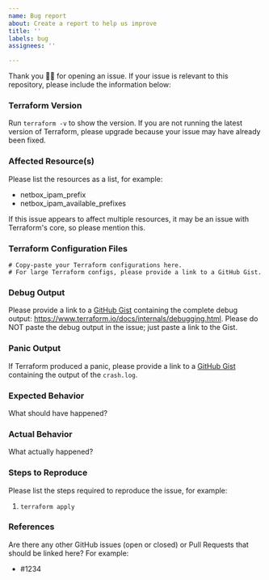 ```yaml
---
name: Bug report
about: Create a report to help us improve
title: ''
labels: bug
assignees: ''

---
```


Thank you 🙇‍♀ for opening an issue. If your issue is relevant to this repository, please include the information below:

### Terraform Version
Run `terraform -v` to show the version. If you are not running the latest version of Terraform, please upgrade because your issue may have already been fixed.

### Affected Resource(s)
Please list the resources as a list, for example:
- netbox_ipam_prefix
- netbox_ipam_available_prefixes

If this issue appears to affect multiple resources, it may be an issue with Terraform's core, so please mention this.

### Terraform Configuration Files
```hcl
# Copy-paste your Terraform configurations here.
# For large Terraform configs, please provide a link to a GitHub Gist.
```

### Debug Output
Please provide a link to a [GitHub Gist](https://gist.github.com/) containing the complete debug output: https://www.terraform.io/docs/internals/debugging.html. Please do NOT paste the debug output in the issue; just paste a link to the Gist.

### Panic Output
If Terraform produced a panic, please provide a link to a [GitHub Gist](https://gist.github.com/) containing the output of the `crash.log`.

### Expected Behavior
What should have happened?

### Actual Behavior
What actually happened?

### Steps to Reproduce
Please list the steps required to reproduce the issue, for example:
1. `terraform apply`

### References
Are there any other GitHub issues (open or closed) or Pull Requests that should be linked here? For example:
- #1234
